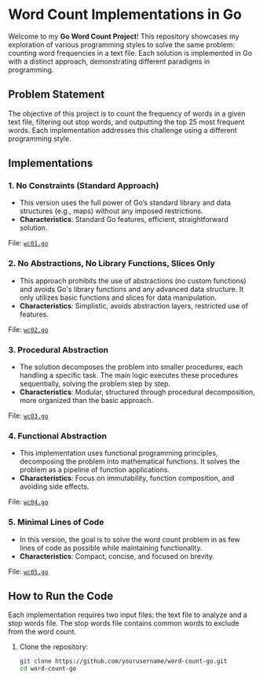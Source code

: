 # Word Count Implementations in Go

Welcome to my **Go Word Count Project**! This repository showcases my exploration of various programming styles to solve the same problem: counting word frequencies in a text file. Each solution is implemented in Go with a distinct approach, demonstrating different paradigms in programming.

## Problem Statement

The objective of this project is to count the frequency of words in a given text file, filtering out stop words, and outputting the top 25 most frequent words. Each implementation addresses this challenge using a different programming style.

## Implementations

### 1. **No Constraints (Standard Approach)**
   - This version uses the full power of Go’s standard library and data structures (e.g., maps) without any imposed restrictions.
   - **Characteristics**: Standard Go features, efficient, straightforward solution.
   
   File: [`wc01.go`](./wc01.go)

### 2. **No Abstractions, No Library Functions, Slices Only**
   - This approach prohibits the use of abstractions (no custom functions) and avoids Go's library functions and any advanced data structure. It only utilizes basic functions and slices for data manipulation.
   - **Characteristics**: Simplistic, avoids abstraction layers, restricted use of features.
   
   File: [`wc02.go`](./wc02.go)

### 3. **Procedural Abstraction**
   - The solution decomposes the problem into smaller procedures, each handling a specific task. The main logic executes these procedures sequentially, solving the problem step by step.
   - **Characteristics**: Modular, structured through procedural decomposition, more organized than the basic approach.
   
   File: [`wc03.go`](./wc03.go)

### 4. **Functional Abstraction**
   - This implementation uses functional programming principles, decomposing the problem into mathematical functions. It solves the problem as a pipeline of function applications.
   - **Characteristics**: Focus on immutability, function composition, and avoiding side effects.
   
   File: [`wc04.go`](./wc04.go)

### 5. **Minimal Lines of Code**
   - In this version, the goal is to solve the word count problem in as few lines of code as possible while maintaining functionality.
   - **Characteristics**: Compact, concise, and focused on brevity.
   
   File: [`wc05.go`](./wc05.go)

## How to Run the Code

Each implementation requires two input files: the text file to analyze and a stop words file. The stop words file contains common words to exclude from the word count.

1. Clone the repository:
   ```bash
   git clone https://github.com/yourusername/word-count-go.git
   cd word-count-go
